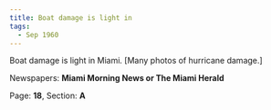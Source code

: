 ```yaml
---  
title: Boat damage is light in  
tags:  
  - Sep 1960  
---  
```

  
Boat damage is light in Miami. [Many photos of hurricane damage.]  
  
Newspapers: **Miami Morning News or The Miami Herald**  
  
Page: **18**, Section: **A** 
